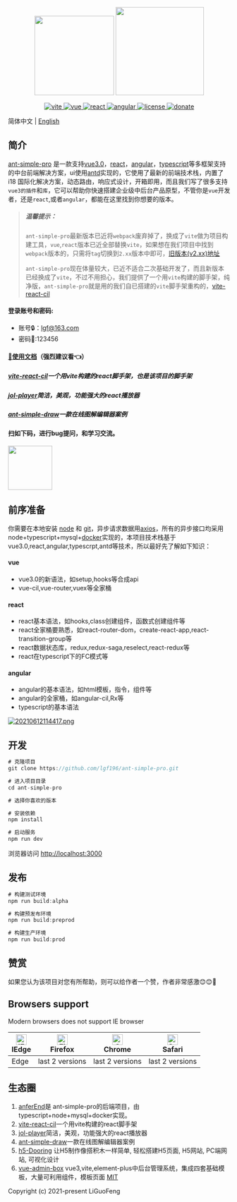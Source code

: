 <p align="center">
      <img src="https://cdn.gudsen.com/2021/09/30/af90bac80a9447f18156e251ecbc1dff.png" width='180'>
  <img width="200" src="http://blog.lgf196.top/ant-simple-pro-document/logon.png">
</p>

<p align="center">
   <a href="https://cn.vitejs.dev/">
    <img src="https://img.shields.io/badge/vite-2.0.3-brightgreen.svg" alt="vite">
  </a>
  <a href="https://github.com/vuejs/vue">
    <img src="https://img.shields.io/badge/vue-3.0.4-brightgreen.svg" alt="vue">
  </a>
  <a href="https://github.com/facebook/react">
    <img src="https://img.shields.io/badge/react-17.0.1-brightgreen.svg" alt="react">
  </a>
  <a href="https://github.com/angular/angular" rel="nofollow">
    <img src="https://img.shields.io/badge/angular-11.0.4-brightgreen.svg" alt="angular">
  </a>
  <a href="https://github.com/microsoft/TypeScript">
    <img src="https://img.shields.io/badge/typescript-4.1.2-brightgreen.svg" alt="license">
  </a>
  <a href="https://github.com/ant-design/ant-design">
    <img src="https://img.shields.io/badge/antd-4.9.3-brightgreen.svg" alt="donate">
  </a>
</p>



简体中文 | [English](./README.md) 

## 简介

[ant-simple-pro](https://github.com/lgf196/ant-simple-pro) 是一款支持[vue3.0](https://github.com/vuejs/vue)，[react](https://github.com/facebook/react)，[angular](https://github.com/angular/angular)，[typescript](https://github.com/microsoft/TypeScript)等多框架支持的中台前端解决方案，ui使用[antd](https://github.com/ant-design/ant-design)实现的，它使用了最新的前端技术栈，内置了 i18 国际化解决方案，动态路由，响应式设计，开箱即用，而且我们写了很多支持`vue3的插件`和`库`，它可以帮助你快速搭建企业级中后台产品原型，不管你是`vue`开发者，还是`react`,或者`angular`，都能在这里找到你想要的版本。

> ##### 温馨提示：
>
> `ant-simple-pro`最新版本已近将`webpack`废弃掉了，换成了`vite`做为项目构建工具，`vue`,`react`版本已近全部替换`vite`，如果想在我们项目中找到`webpack`版本的，只需将`tag`切换到`2.xx`版本中即可，[旧版本(v2.xx)地址](https://github.com/lgf196/ant-simple-pro/tree/v2.2.0)
>
> `ant-simple-pro`现在体量较大，已近不适合二次基础开发了，而且新版本已经换成了`vite`，不过不用担心，我们提供了一个用`vite`构建的脚手架，纯净版，`ant-simple-pro`就是用的我们自已搭建的`vite`脚手架重构的，[vite-react-cil](https://github.com/lgf196/vite-react-cil)



#### 登录账号和密码:

- 账号:lock:：lgf@163.com
- 密码:key::123456

#### [:book:使用文档](http://blog.lgf196.top/ant-simple-pro-document/)（强烈建议看:point_left:）

##### [vite-react-cil](https://github.com/lgf196/vite-react-cil)一个用vite构建的react脚手架，也是该项目的脚手架

##### [jol-player](https://github.com/lgf196/JoL-player)简洁，美观，功能强大的react播放器

##### [ant-simple-draw](https://github.com/lgf196/ant-simple-draw)一款在线图解编辑器案例

#### 扫如下码，进行bug提问，和学习交流。
<p align="left">
  <img width="100" src="https://p3-juejin.byteimg.com/tos-cn-i-k3u1fbpfcp/6d6d3f624f4143fe8833d2458aeaf002~tplv-k3u1fbpfcp-zoom-1.image">
</p>

## 前序准备
你需要在本地安装 [node](http://nodejs.org/) 和 [git](https://git-scm.com/)，异步请求数据用[axios](https://github.com/axios/axios)，所有的异步接口均采用node+typescript+mysql+[docker](https://www.docker.com/)实现的，本项目技术栈基于vue3.0,react,angular,typescrpt,antd等技术，所以最好先了解如下知识：

#### vue

- vue3.0的新语法，如setup,hooks等合成api
- vue-cil,vue-router,vuex等全家桶

#### react

- react基本语法，如hooks,class创建组件，函数式创建组件等
- react全家桶要熟悉，如react-router-dom，create-react-app,react-transition-group等
- react数据状态库，redux,redux-saga,reselect,react-redux等
- react在typescript下的FC模式等

#### angular

- angular的基本语法，如html模板，指令，组件等
- angular的全家桶，如angular-cil,Rx等
- typescript的基本语法

[![20210612114417.png](https://i.postimg.cc/nV6vSFGq/20210612114417.png)](https://postimg.cc/WtwFhPK4)


## 开发

``` js
# 克隆项目
git clone https://github.com/lgf196/ant-simple-pro.git

# 进入项目目录
cd ant-simple-pro

# 选择你喜欢的版本

# 安装依赖
npm install

# 启动服务
npm run dev
```

浏览器访问 [http://localhost:3000](http://localhost:3000/)

## 发布

``` js
# 构建测试环境
npm run build:alpha

# 构建预发布环境
npm run build:preprod

# 构建生产环境
npm run build:prod
```

## 赞赏

如果您认为该项目对您有所帮助，则可以给作者一个赞，作者非常感激:blush::blush::rose:

## Browsers support

 Modern browsers does not support IE browser

| [<img src="https://raw.githubusercontent.com/alrra/browser-logos/master/src/edge/edge_48x48.png" alt="IE / Edge" width="24px" height="24px" />](https://godban.github.io/browsers-support-badges/)</br>IEdge | [<img src="https://raw.githubusercontent.com/alrra/browser-logos/master/src/firefox/firefox_48x48.png" alt="Firefox" width="24px" height="24px" />](https://godban.github.io/browsers-support-badges/)</br>Firefox | [<img src="https://raw.githubusercontent.com/alrra/browser-logos/master/src/chrome/chrome_48x48.png" alt="Chrome" width="24px" height="24px" />](https://godban.github.io/browsers-support-badges/)</br>Chrome | [<img src="https://raw.githubusercontent.com/alrra/browser-logos/master/src/safari/safari_48x48.png" alt="Safari" width="24px" height="24px" />](https://godban.github.io/browsers-support-badges/)</br>Safari |
| ------------------------------------------------------------ | ------------------------------------------------------------ | ------------------------------------------------------------ | ------------------------------------------------------------ |
| Edge                                                         | last 2 versions                                              | last 2 versions                                              | last 2 versions                                              |

##  生态圈

1.  [anferEnd](https://github.com/lgf196/ant-simple-pro/tree/afterEnd)是 ant-simple-pro的后端项目，由typescript+node+mysql+docker实现。
2. [vite-react-cil](https://github.com/lgf196/vite-react-cil)一个用vite构建的react脚手架
3.  [jol-player](https://github.com/lgf196/JoL-player)简洁，美观，功能强大的react播放器
4.  [ant-simple-draw](https://github.com/lgf196/ant-simple-draw)一款在线图解编辑器案例
5.  [h5-Dooring](https://github.com/MrXujiang/h5-Dooring) 让H5制作像搭积木一样简单, 轻松搭建H5页面, H5网站, PC端网站, 可视化设计
6.  [vue-admin-box](https://github.com/cmdparkour/vue-admin-box) vue3,vite,element-plus中后台管理系统，集成四套基础模板，大量可利用组件，模板页面
[MIT](https://github.com/lgf196/ant-simple-pro/blob/master/LICENSE)

Copyright (c) 2021-present LiGuoFeng
